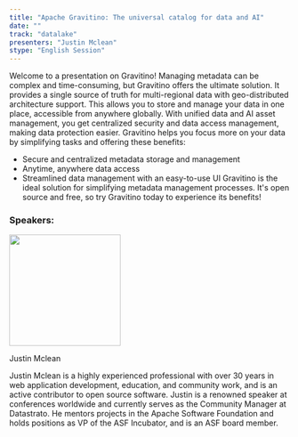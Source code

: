 ```yaml
---
title: "Apache Gravitino: The universal catalog for data and AI"
date: ""
track: "datalake"
presenters: "Justin Mclean"
stype: "English Session"
---
```


Welcome to a presentation on Gravitino! Managing metadata can be complex and time-consuming, but Gravitino offers the ultimate solution. It provides a single source of truth for multi-regional data with geo-distributed architecture support. This allows you to store and manage your data in one place, accessible from anywhere globally. With unified data and AI asset management, you get centralized security and data access management, making data protection easier. Gravitino helps you focus more on your data by simplifying tasks and offering these benefits:
- Secure and centralized metadata storage and management
- Anytime, anywhere data access
- Streamlined data management with an easy-to-use UI
Gravitino is the ideal solution for simplifying metadata management processes. It's open source and free, so try Gravitino today to experience its benefits!


### Speakers:


<img src="https://sessionize.com/image/f7f9-400o400o1-psgL8jgznDsATwZF9JLL66.jpg" width="200" /><br/>

Justin Mclean

Justin Mclean is a highly experienced professional with over 30 years in web application development, education, and community work, and is an active contributor to open source software. Justin is a renowned speaker at conferences worldwide and currently serves as the Community Manager at Datastrato. He mentors projects in the Apache Software Foundation and holds positions as VP of the ASF Incubator, and is an ASF board member.

